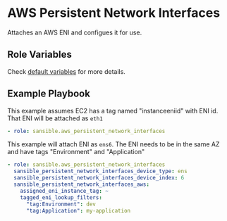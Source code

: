 # AWS Persistent Network Interfaces

Attaches an AWS ENI and configues it for use.




## Role Variables

Check [default variables](defaults/main.yml) for more details.




## Example Playbook

This example assumes EC2 has a tag named "instanceeniid" with ENI id. That ENI will
be attached as `eth1`

```YAML
- role: sansible.aws_persistent_network_interfaces
```


This example will attach ENI as `ens6`. The ENI needs to be in the same AZ and have
tags "Environment" and "Application"

```YAML
- role: sansible.aws_persistent_network_interfaces
  sansible_persistent_network_interfaces_device_type: ens
  sansible_persistent_network_interfaces_device_index: 6
  sansible_persistent_network_interfaces_aws:
    assigned_eni_instance_tag: ~
    tagged_eni_lookup_filters:
      "tag:Environment": dev
      "tag:Application": my-application
```
